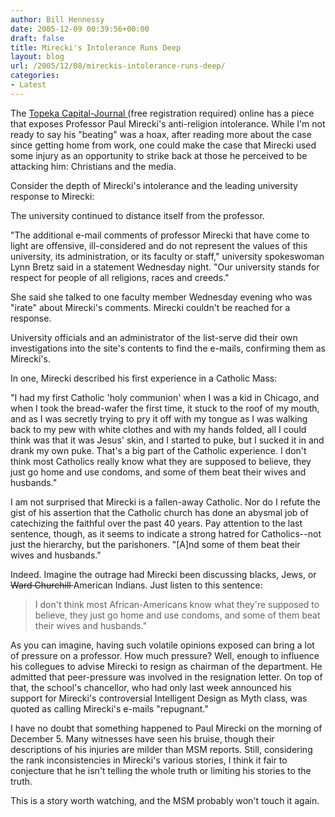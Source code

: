 ```yaml
---
author: Bill Hennessy
date: 2005-12-09 00:39:56+00:00
draft: false
title: Mirecki's Intolerance Runs Deep
layout: blog
url: /2005/12/08/mireckis-intolerance-runs-deep/
categories:
- Latest
---
```


The [Topeka Capital-Journal ](https://cjonline.com/stories/120105/kan_emails.shtml) (free registration required) online has a piece that exposes Professor Paul Mirecki's anti-religion intolerance.  While I'm not ready to say his "beating" was a hoax, after reading more about the case since getting home from work, one could make the case that Mirecki used some injury as an opportunity to strike back at those he perceived to be attacking him:  Christians and the media.

Consider the depth of Mirecki's intolerance and the leading university response to Mirecki:



> 
The university continued to distance itself from the professor.

"The additional e-mail comments of professor Mirecki that have come to light are offensive, ill-considered and do not represent the values of this university, its administration, or its faculty or staff," university spokeswoman Lynn Bretz said in a statement Wednesday night. "Our university stands for respect for people of all religions, races and creeds."

She said she talked to one faculty member Wednesday evening who was "irate" about Mirecki's comments. Mirecki couldn't be reached for a response.

University officials and an administrator of the list-serve did their own investigations into the site's contents to find the e-mails, confirming them as Mirecki's.

In one, Mirecki described his first experience in a Catholic Mass:

"I had my first Catholic 'holy communion' when I was a kid in Chicago, and when I took the bread-wafer the first time, it stuck to the roof of my mouth, and as I was secretly trying to pry it off with my tongue as I was walking back to my pew with white clothes and with my hands folded, all I could think was that it was Jesus' skin, and I started to puke, but I sucked it in and drank my own puke. That's a big part of the Catholic experience. I don't think most Catholics really know what they are supposed to believe, they just go home and use condoms, and some of them beat their wives and husbands."



I am not surprised that Mirecki is a fallen-away Catholic.  Nor do I refute the gist of his assertion that  the Catholic church has done an abysmal job of catechizing the faithful over the past 40 years.  Pay attention to the last sentence, though, as it seems to indicate a strong hatred for Catholics--not just the hierarchy, but the parishoners.  "[A]nd some of them beat their wives and husbands."

Indeed.  Imagine the outrage had Mirecki been discussing blacks, Jews, or <del>Ward Churchill </del>American Indians.  Just listen to this sentence:



> I don't think most African-Americans know what they're supposed to believe, they just go home and use condoms, and some of them beat their wives and husbands."  



As you can imagine, having such volatile opinions exposed can bring a lot of pressure on a professor.  How much pressure?  Well, enough to influence his collegues to advise Mirecki to resign as chairman of the department.  He admitted that peer-pressure was involved in the resignation letter.  On top of that, the school's chancellor, who had only last week announced his support for Mirecki's controversial Intelligent Design as Myth class, was quoted as calling Mirecki's e-mails "repugnant."

I have no doubt that something happened to Paul Mirecki on the morning of December 5.  Many witnesses have seen his bruise, though their descriptions of his injuries are milder than MSM reports.  Still, considering the rank inconsistencies in Mirecki's various stories, I think it fair to conjecture that he isn't telling the whole truth or limiting his stories to the truth.

This is a story worth watching, and the MSM probably won't touch it again.


